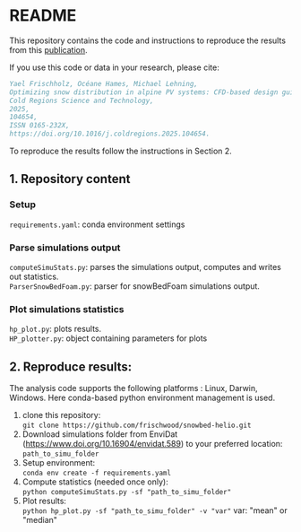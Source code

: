 # README
This repository contains the code and instructions to reproduce the results from this [publication](https://papers.ssrn.com/sol3/papers.cfm?abstract_id=5208643).

If you use this code or data in your research, please cite:

```bibtex
Yael Frischholz, Océane Hames, Michael Lehning,
Optimizing snow distribution in alpine PV systems: CFD-based design guidelines for power plant layout,
Cold Regions Science and Technology,
2025,
104654,
ISSN 0165-232X,
https://doi.org/10.1016/j.coldregions.2025.104654.
```

To reproduce the results follow the instructions in Section 2.  
## 1. Repository content

### Setup
`requirements.yaml`: conda environment settings

### Parse simulations output
`computeSimuStats.py`: parses the simulations output, computes and writes out statistics.\
`ParserSnowBedFoam.py`: parser for snowBedFoam simulations output. 

### Plot simulations statistics
`hp_plot.py`: plots results.\
`HP_plotter.py`: object containing parameters for plots

## 2. Reproduce results:
The analysis code supports the following platforms : Linux, Darwin, Windows. Here conda-based python environment management is used. 
1. clone this repository:\
`git clone https://github.com/frischwood/snowbed-helio.git`
2. Download simulations folder from EnviDat (https://www.doi.org/10.16904/envidat.589) to your preferred location: `path_to_simu_folder`
3. Setup environment:\
`conda env create -f requirements.yaml`
4. Compute statistics (needed once only):\
`python computeSimuStats.py -sf "path_to_simu_folder"`
5. Plot results:\
`python hp_plot.py -sf "path_to_simu_folder" -v "var"`
var: "mean" or "median" 